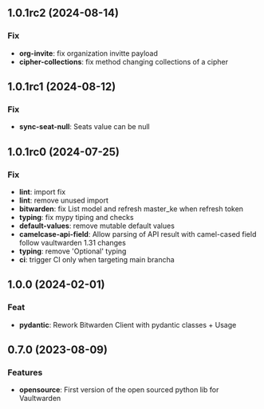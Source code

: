 ## 1.0.1rc2 (2024-08-14)

### Fix

- **org-invite**: fix organization invitte payload
- **cipher-collections**: fix method changing collections of a cipher

## 1.0.1rc1 (2024-08-12)

### Fix

- **sync-seat-null**: Seats value can be null

## 1.0.1rc0 (2024-07-25)

### Fix

- **lint**: import fix
- **lint**: remove unused import
- **bitwarden**: fix List model and refresh master_ke when refresh token
- **typing**: fix mypy tiping and checks
- **default-values**: remove mutable default values
- **camelcase-api-field**: Allow parsing of API result with camel-cased field follow vaultwarden 1.31 changes
- **typing**: remove 'Optional' typing
- **ci**: trigger CI only when targeting main brancha

## 1.0.0 (2024-02-01)

### Feat

- **pydantic**: Rework Bitwarden Client with pydantic classes + Usage

## 0.7.0 (2023-08-09)

### Features

- **opensource**: First version of the open sourced python lib for Vaultwarden
